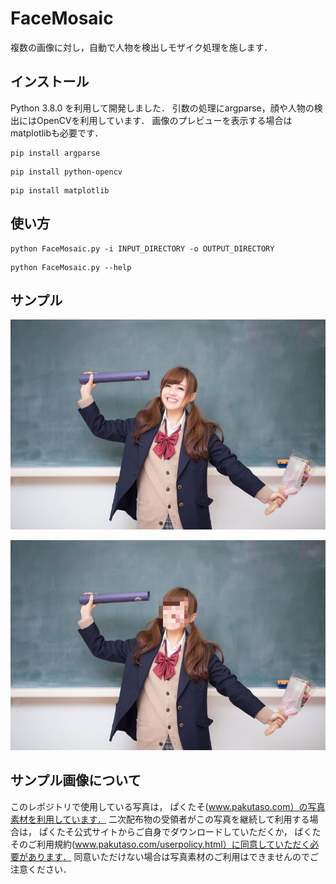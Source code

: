 # FaceMosaic

複数の画像に対し，自動で人物を検出しモザイク処理を施します．

## インストール

Python 3.8.0 を利用して開発しました．
引数の処理にargparse，顔や人物の検出にはOpenCVを利用しています．
画像のプレビューを表示する場合はmatplotlibも必要です．

```
pip install argparse
```

```
pip install python-opencv
```

```
pip install matplotlib
```

## 使い方

```
python FaceMosaic.py -i INPUT_DIRECTORY -o OUTPUT_DIRECTORY
```

```
python FaceMosaic.py --help
```

## サンプル

![元画像](sample/woman.jpg)

![モザイク画像](output/mosaic_woman.jpg)

## サンプル画像について

このレポジトリで使用している写真は，
ぱくたそ(www.pakutaso.com）の写真素材を利用しています．
二次配布物の受領者がこの写真を継続して利用する場合は，
ぱくたそ公式サイトからご自身でダウンロードしていただくか，
ぱくたそのご利用規約(www.pakutaso.com/userpolicy.html）に同意していただく必要があります．
同意いただけない場合は写真素材のご利用はできませんのでご注意ください．
